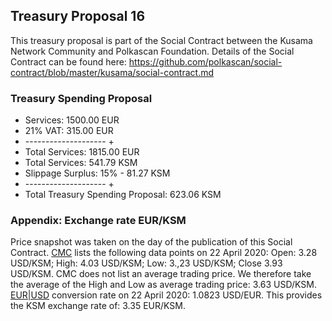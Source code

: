 ## Treasury Proposal 16
This treasury proposal is part of the Social Contract between the Kusama Network Community and Polkascan Foundation.
Details of the Social Contract can be found here: https://github.com/polkascan/social-contract/blob/master/kusama/social-contract.md

### Treasury Spending Proposal
- Services: 1500.00 EUR
- 21% VAT: 315.00 EUR
- -------------------- +
- Total Services: 1815.00 EUR
- Total Services: 541.79 KSM
- Slippage Surplus: 15% - 81.27 KSM
- -------------------- +
- Total Treasury Spending Proposal: 623.06 KSM

### Appendix: Exchange rate EUR/KSM
Price snapshot was taken on the day of the publication of this Social Contract. [CMC](https://coinmarketcap.com/currencies/kusama/historical-data/) lists the following data points on 22 April 2020: Open: 3.28 USD/KSM; High: 4.03 USD/KSM; Low: 3.,23 USD/KSM; Close 3.93 USD/KSM. CMC does not list an average trading price. We therefore take the average of the High and Low as average trading price: 3.63 USD/KSM. [EUR|USD](https://www.exchangerates.org.uk/EUR-USD-22_04_2020-exchange-rate-history.html) conversion rate on 22 April 2020: 1.0823 USD/EUR. This provides the KSM exchange rate of: 3.35 EUR/KSM.
